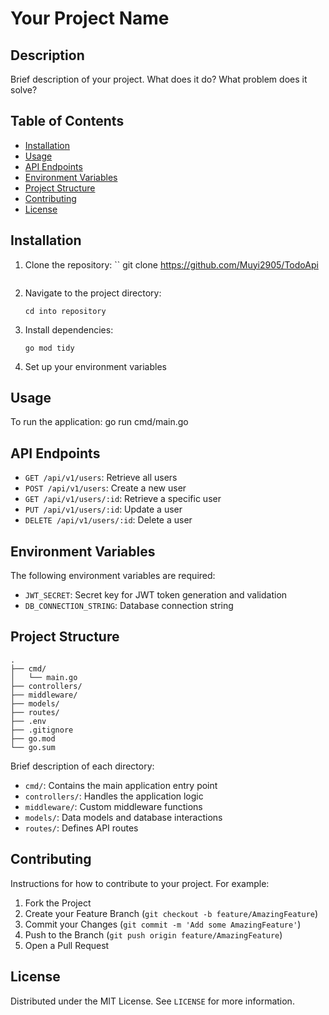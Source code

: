 # Your Project Name

## Description
Brief description of your project. What does it do? What problem does it solve?

## Table of Contents
- [Installation](#installation)
- [Usage](#usage)
- [API Endpoints](#api-endpoints)
- [Environment Variables](#environment-variables)
- [Project Structure](#project-structure)
- [Contributing](#contributing)
- [License](#license)

## Installation

1. Clone the repository:
   ``
   git clone https://github.com/Muyi2905/TodoApi
   ```
2. Navigate to the project directory:
   ```
   cd into repository
   ```
3. Install dependencies:
   ```
   go mod tidy
   ```
4. Set up your environment variables 

## Usage

To run the application:
go run cmd/main.go


## API Endpoints


- `GET /api/v1/users`: Retrieve all users
- `POST /api/v1/users`: Create a new user
- `GET /api/v1/users/:id`: Retrieve a specific user
- `PUT /api/v1/users/:id`: Update a user
- `DELETE /api/v1/users/:id`: Delete a user




## Environment Variables

The following environment variables are required:

- `JWT_SECRET`: Secret key for JWT token generation and validation
- `DB_CONNECTION_STRING`: Database connection string

## Project Structure

```
.
├── cmd/
│   └── main.go
├── controllers/
├── middleware/
├── models/
├── routes/
├── .env
├── .gitignore
├── go.mod
└── go.sum
```

Brief description of each directory:
- `cmd/`: Contains the main application entry point
- `controllers/`: Handles the application logic
- `middleware/`: Custom middleware functions
- `models/`: Data models and database interactions
- `routes/`: Defines API routes

## Contributing

Instructions for how to contribute to your project. For example:

1. Fork the Project
2. Create your Feature Branch (`git checkout -b feature/AmazingFeature`)
3. Commit your Changes (`git commit -m 'Add some AmazingFeature'`)
4. Push to the Branch (`git push origin feature/AmazingFeature`)
5. Open a Pull Request

## License

Distributed under the MIT License. See `LICENSE` for more information.

